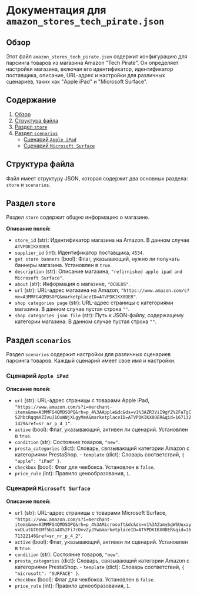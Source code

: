 # Документация для `amazon_stores_tech_pirate.json`

## Обзор

Этот файл `amazon_stores_tech_pirate.json` содержит конфигурацию для парсинга товаров из магазина Amazon "Tech Pirate". Он определяет настройки магазина, включая его идентификатор, идентификатор поставщика, описание, URL-адрес и настройки для различных сценариев, таких как "Apple iPad" и "Microsoft Surface".

## Содержание

1.  [Обзор](#обзор)
2.  [Структура файла](#структура-файла)
3.  [Раздел `store`](#раздел-store)
4.  [Раздел `scenarios`](#раздел-scenarios)
    - [Сценарий `Apple iPad`](#сценарий-apple-ipad)
    - [Сценарий `Microsoft Surface`](#сценарий-microsoft-surface)

## Структура файла

Файл имеет структуру JSON, которая содержит два основных раздела: `store` и `scenarios`.

## Раздел `store`

Раздел `store` содержит общую информацию о магазине.

**Описание полей:**

-   `store_id` (str): Идентификатор магазина на Amazon. В данном случае `ATVPDKIKX0DER`.
-   `supplier_id` (int): Идентификатор поставщика, `4534`.
-   `get store banners` (bool): Флаг, указывающий, нужно ли получать баннеры магазина. Установлен в `true`.
-   `description` (str): Описание магазина, `"refirnished apple ipad and Microsoft Surface"`.
-   `about` (str): Информация о магазине, `"OCULUS"`.
-   `url` (str): URL-адрес магазина на Amazon, `"https://www.amazon.com/s?me=A3MMFG4QMDSOPQ&marketplaceID=ATVPDKIKX0DER"`.
-  `shop categories page` (str): URL-адрес страницы с категориями магазина. В данном случае пустая строка `""`.
- `shop categories json file` (str): Путь к JSON-файлу, содержащему категории магазина. В данном случае пустая строка `""`.

## Раздел `scenarios`

Раздел `scenarios` содержит настройки для различных сценариев парсинга товаров. Каждый сценарий имеет свое имя и настройки.

### Сценарий `Apple iPad`

**Описание полей:**

-   `url` (str): URL-адрес страницы с товарами Apple iPad, `"https://www.amazon.com/s?i=merchant-items&me=A3MMFG4QMDSOPQ&rh=p_4%3AApple&dc&ds=v1%3AZR3ViI9gYZ%2FaTgCS2hbcRqqmXZIvuJ1OuWNjXLgyMeA&marketplaceID=ATVPDKIKX0DER&qid=1671321429&ref=sr_nr_p_4_1"`.
-   `active` (bool): Флаг, указывающий, активен ли сценарий. Установлен в `true`.
-   `condition` (str): Состояние товаров, `"new"`.
-    `presta_categories` (dict): Словарь, связывающий категории Amazon с категориями PrestaShop.
    - `template` (dict): Словарь соответствий, `{ "apple": "iPad" }`.
-   `checkbox` (bool): Флаг для чекбокса. Установлен в `false`.
-   `price_rule` (int): Правило ценообразования, `1`.

### Сценарий `Microsoft Surface`

**Описание полей:**

-   `url` (str): URL-адрес страницы с товарами Microsoft Surface, `"https://www.amazon.com/s?i=merchant-items&me=A3MMFG4QMDSOPQ&rh=p_4%3AMicrosoft&dc&ds=v1%3AZamybgWSUuxayvxDLutGT0IMf5bIa4O%2Fi7cOvvZyJYw&marketplaceID=ATVPDKIKX0DER&qid=1671322146&ref=sr_nr_p_4_2"`.
-   `active` (bool): Флаг, указывающий, активен ли сценарий. Установлен в `true`.
-   `condition` (str): Состояние товаров, `"new"`.
-    `presta_categories` (dict): Словарь, связывающий категории Amazon с категориями PrestaShop.
    - `template` (dict): Словарь соответствий, `{ "microsoft": "SURFACE" }`.
-   `checkbox` (bool): Флаг для чекбокса. Установлен в `false`.
-   `price_rule` (int): Правило ценообразования, `1`.